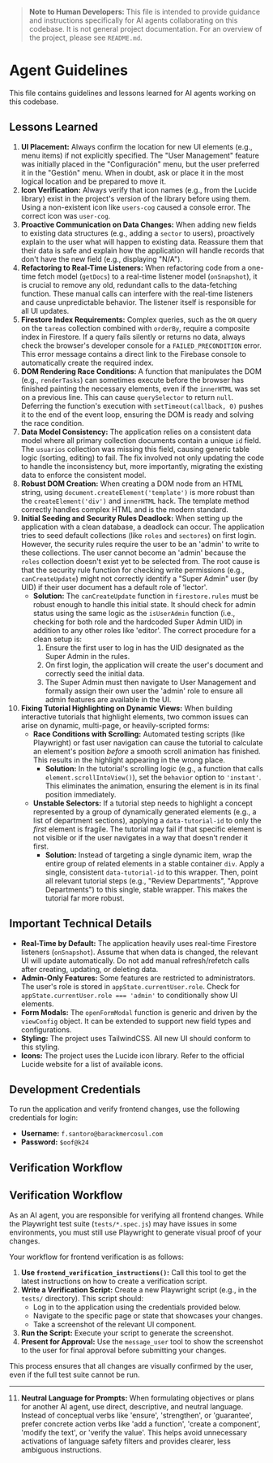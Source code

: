 > **Note to Human Developers:** This file is intended to provide guidance and instructions specifically for AI agents collaborating on this codebase. It is not general project documentation. For an overview of the project, please see `README.md`.

# Agent Guidelines

This file contains guidelines and lessons learned for AI agents working on this codebase.

## Lessons Learned

1.  **UI Placement:** Always confirm the location for new UI elements (e.g., menu items) if not explicitly specified. The "User Management" feature was initially placed in the "Configuración" menu, but the user preferred it in the "Gestión" menu. When in doubt, ask or place it in the most logical location and be prepared to move it.
2.  **Icon Verification:** Always verify that icon names (e.g., from the Lucide library) exist in the project's version of the library before using them. Using a non-existent icon like `users-cog` caused a console error. The correct icon was `user-cog`.
3.  **Proactive Communication on Data Changes:** When adding new fields to existing data structures (e.g., adding a `sector` to users), proactively explain to the user what will happen to existing data. Reassure them that their data is safe and explain how the application will handle records that don't have the new field (e.g., displaying "N/A").
4.  **Refactoring to Real-Time Listeners:** When refactoring code from a one-time fetch model (`getDocs`) to a real-time listener model (`onSnapshot`), it is crucial to remove any old, redundant calls to the data-fetching function. These manual calls can interfere with the real-time listeners and cause unpredictable behavior. The listener itself is responsible for all UI updates.
5.  **Firestore Index Requirements:** Complex queries, such as the `OR` query on the `tareas` collection combined with `orderBy`, require a composite index in Firestore. If a query fails silently or returns no data, always check the browser's developer console for a `FAILED_PRECONDITION` error. This error message contains a direct link to the Firebase console to automatically create the required index.
6.  **DOM Rendering Race Conditions:** A function that manipulates the DOM (e.g., `renderTasks`) can sometimes execute before the browser has finished painting the necessary elements, even if the `innerHTML` was set on a previous line. This can cause `querySelector` to return `null`. Deferring the function's execution with `setTimeout(callback, 0)` pushes it to the end of the event loop, ensuring the DOM is ready and solving the race condition.
7.  **Data Model Consistency:** The application relies on a consistent data model where all primary collection documents contain a unique `id` field. The `usuarios` collection was missing this field, causing generic table logic (sorting, editing) to fail. The fix involved not only updating the code to handle the inconsistency but, more importantly, migrating the existing data to enforce the consistent model.
8.  **Robust DOM Creation:** When creating a DOM node from an HTML string, using `document.createElement('template')` is more robust than the `createElement('div')` and `innerHTML` hack. The template method correctly handles complex HTML and is the modern standard.
9.  **Initial Seeding and Security Rules Deadlock:** When setting up the application with a clean database, a deadlock can occur. The application tries to seed default collections (like `roles` and `sectores`) on first login. However, the security rules require the user to be an 'admin' to write to these collections. The user cannot become an 'admin' because the `roles` collection doesn't exist yet to be selected from. The root cause is that the security rule function for checking write permissions (e.g., `canCreateUpdate`) might not correctly identify a "Super Admin" user (by UID) if their user document has a default role of 'lector'.
    *   **Solution:** The `canCreateUpdate` function in `firestore.rules` must be robust enough to handle this initial state. It should check for admin status using the same logic as the `isUserAdmin` function (i.e., checking for both role and the hardcoded Super Admin UID) in addition to any other roles like 'editor'. The correct procedure for a clean setup is:
        1.  Ensure the first user to log in has the UID designated as the Super Admin in the rules.
        2.  On first login, the application will create the user's document and correctly seed the initial data.
        3.  The Super Admin must then navigate to User Management and formally assign their own user the 'admin' role to ensure all admin features are available in the UI.
10. **Fixing Tutorial Highlighting on Dynamic Views:** When building interactive tutorials that highlight elements, two common issues can arise on dynamic, multi-page, or heavily-scripted forms:
    *   **Race Conditions with Scrolling:** Automated testing scripts (like Playwright) or fast user navigation can cause the tutorial to calculate an element's position *before* a smooth scroll animation has finished. This results in the highlight appearing in the wrong place.
        *   **Solution:** In the tutorial's scrolling logic (e.g., a function that calls `element.scrollIntoView()`), set the `behavior` option to `'instant'`. This eliminates the animation, ensuring the element is in its final position immediately.
    *   **Unstable Selectors:** If a tutorial step needs to highlight a concept represented by a group of dynamically generated elements (e.g., a list of department sections), applying a `data-tutorial-id` to only the *first* element is fragile. The tutorial may fail if that specific element is not visible or if the user navigates in a way that doesn't render it first.
        *   **Solution:** Instead of targeting a single dynamic item, wrap the entire group of related elements in a stable container `div`. Apply a single, consistent `data-tutorial-id` to this wrapper. Then, point all relevant tutorial steps (e.g., "Review Departments", "Approve Departments") to this single, stable wrapper. This makes the tutorial far more robust.

## Important Technical Details

*   **Real-Time by Default:** The application heavily uses real-time Firestore listeners (`onSnapshot`). Assume that when data is changed, the relevant UI will update automatically. Do not add manual refresh/refetch calls after creating, updating, or deleting data.
*   **Admin-Only Features:** Some features are restricted to administrators. The user's role is stored in `appState.currentUser.role`. Check for `appState.currentUser.role === 'admin'` to conditionally show UI elements.
*   **Form Modals:** The `openFormModal` function is generic and driven by the `viewConfig` object. It can be extended to support new field types and configurations.
*   **Styling:** The project uses TailwindCSS. All new UI should conform to this styling.
*   **Icons:** The project uses the Lucide icon library. Refer to the official Lucide website for a list of available icons.

## Development Credentials

To run the application and verify frontend changes, use the following credentials for login:

- **Username:** `f.santoro@barackmercosul.com`
- **Password:** `$oof@k24`

## Verification Workflow

## Verification Workflow

As an AI agent, you are responsible for verifying all frontend changes. While the Playwright test suite (`tests/*.spec.js`) may have issues in some environments, you must still use Playwright to generate visual proof of your changes.

Your workflow for frontend verification is as follows:

1.  **Use `frontend_verification_instructions()`:** Call this tool to get the latest instructions on how to create a verification script.
2.  **Write a Verification Script:** Create a new Playwright script (e.g., in the `tests/` directory). This script should:
    *   Log in to the application using the credentials provided below.
    *   Navigate to the specific page or state that showcases your changes.
    *   Take a screenshot of the relevant UI component.
3.  **Run the Script:** Execute your script to generate the screenshot.
4.  **Present for Approval:** Use the `message_user` tool to show the screenshot to the user for final approval before submitting your changes.

This process ensures that all changes are visually confirmed by the user, even if the full test suite cannot be run.

---

11. **Neutral Language for Prompts:** When formulating objectives or plans for another AI agent, use direct, descriptive, and neutral language. Instead of conceptual verbs like 'ensure', 'strengthen', or 'guarantee', prefer concrete action verbs like 'add a function', 'create a component', 'modify the text', or 'verify the value'. This helps avoid unnecessary activations of language safety filters and provides clearer, less ambiguous instructions.
